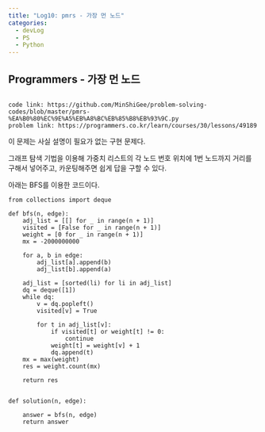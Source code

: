 ```yaml
---
title: "Log10: pmrs - 가장 먼 노드"
categories:
  - devLog
  - PS
  - Python
---
```

## Programmers - 가장 먼 노드

```

code link: https://github.com/MinShiGee/problem-solving-codes/blob/master/pmrs-%EA%B0%80%EC%9E%A5%EB%A8%BC%EB%85%B8%EB%93%9C.py
problem link: https://programmers.co.kr/learn/courses/30/lessons/49189

```
이 문제는 사실 설명이 필요가 없는 구현 문제다.

그래프 탐색 기법을 이용해 가중치 리스트의 각 노드 번호 위치에 1번 노드까지 거리를 구해서 넣어주고, 카운팅해주면 쉽게 답을 구할 수 있다.

아래는 BFS를 이용한 코드이다.

```
from collections import deque

def bfs(n, edge):
    adj_list = [[] for _ in range(n + 1)]
    visited = [False for _ in range(n + 1)]
    weight = [0 for _ in range(n + 1)]
    mx = -2000000000
    
    for a, b in edge:
        adj_list[a].append(b)
        adj_list[b].append(a)
        
    adj_list = [sorted(li) for li in adj_list]
    dq = deque([1])
    while dq:
        v = dq.popleft()
        visited[v] = True
        
        for t in adj_list[v]:
            if visited[t] or weight[t] != 0:
                continue
            weight[t] = weight[v] + 1
            dq.append(t)
    mx = max(weight)
    res = weight.count(mx)
    
    return res
    

def solution(n, edge):
    
    answer = bfs(n, edge)
    return answer
```